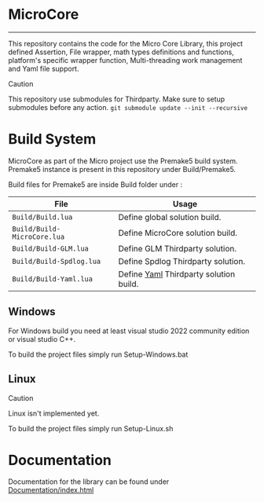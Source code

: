 # MicroCore
---
This repository contains the code for the Micro Core Library, this project defined Assertion, File wrapper, math types definitions and functions, platform's specific wrapper function, Multi-threading work management and Yaml file support.

> [!CAUTION]
> This repository use submodules for Thirdparty. Make sure to setup submodules before any action.
> `git submodule update --init --recursive`

# Build System
MicroCore as part of the Micro project use the Premake5 build system. Premake5 instance is present in this repository under Build/Premake5.

Build files for Premake5 are inside Build folder under :

| File  					    | Usage 								 					  |
| ----------------------------- | ----------------------------------------------------------- |
| `Build/Build.lua`  		 	| Define global solution build. 		 					  |
| `Build/Build-MicroCore.lua`   | Define MicroCore solution build.  	 					  |
| `Build/Build-GLM.lua`  		| Define GLM Thirdparty solution. 							  |
| `Build/Build-Spdlog.lua`  	| Define Spdlog Thirdparty solution. 						  |
| `Build/Build-Yaml.lua`  		| Define [Yaml](https://yaml.org/) Thirdparty solution build. |

## Windows
For Windows build you need at least visual studio 2022 community edition or visual studio C++.

To build the project files simply run Setup-Windows.bat

## Linux
> [!CAUTION]
> Linux isn't implemented yet.

To build the project files simply run Setup-Linux.sh

# Documentation
Documentation for the library can be found under [Documentation/index.html](./Documentation/index.html)
